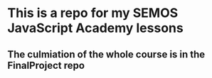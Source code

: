 # This is a repo for my SEMOS JavaScript Academy lessons

## The culmiation of the whole course is in the FinalProject repo
